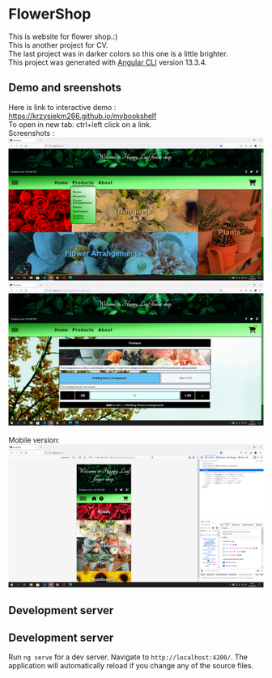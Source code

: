# FlowerShop
This is website for flower shop.:) <br>
This is another project for CV. <br>
The last project was in darker colors so this one is a little brighter.<br>
This project was generated with [Angular CLI](https://github.com/angular/angular-cli) version 13.3.4. <br>

## Demo and sreenshots 
Here is link to interactive demo : https://krzysiekm266.github.io/mybookshelf <br>
To open in new tab: ctrl+left click on a link. <br>
Screenshots :
![Screen](/screenshots/flowershop1.png "Screen") <br>
![Screen](/screenshots/flowershop2.png "Screen") <br>
<br>
Mobile version: <br>
![Screen](/screenshots/flowershop4.png "Screen") <br>
## Development server

## Development server

Run `ng serve` for a dev server. Navigate to `http://localhost:4200/`. The application will automatically reload if you change any of the source files.

